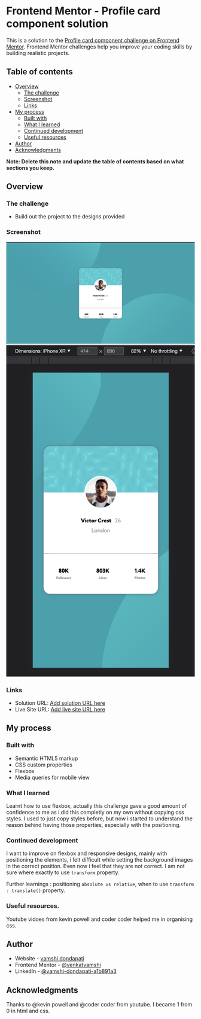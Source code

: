 # Frontend Mentor - Profile card component solution

This is a solution to the [Profile card component challenge on Frontend Mentor](https://www.frontendmentor.io/challenges/profile-card-component-cfArpWshJ). Frontend Mentor challenges help you improve your coding skills by building realistic projects. 

## Table of contents

- [Overview](#overview)
  - [The challenge](#the-challenge)
  - [Screenshot](#screenshot)
  - [Links](#links)
- [My process](#my-process)
  - [Built with](#built-with)
  - [What I learned](#what-i-learned)
  - [Continued development](#continued-development)
  - [Useful resources](#useful-resources)
- [Author](#author)
- [Acknowledgments](#acknowledgments)

**Note: Delete this note and update the table of contents based on what sections you keep.**

## Overview

### The challenge

- Build out the project to the designs provided

### Screenshot

![](./desktop.png)
![](./mobile.png)


### Links

- Solution URL: [Add solution URL here](https://github.com/venkatvamshi/venkatvamshi.github.io)
- Live Site URL: [Add live site URL here](https://venkatvamshi.github.io/)

## My process

### Built with

- Semantic HTML5 markup
- CSS custom properties
- Flexbox
- Media queries for mobile view

### What I learned

Learnt how to use flexbox, actually this challenge gave a good amount of confidence to me as i did this completly on my own without copying css styles. I used to just copy styles before, but now i started to understand the reason behind having those properties, especially with the positioning.

### Continued development
I want to improve on flexbox and responsive designs, mainly with positioning the elements, i felt difficult while setting the background images in the correct position. Even now i feel that they are not correct. I am not sure where exactly to use `transform` property. 

Further learnings : positioning `absolute vs relative`, when to use `transform : translate()` property. 

### Useful resources.

Youtube vidoes from kevin powell and coder coder helped me in organising css.


## Author

- Website - [vamshi dondapati](https://github.com/venkatvamshi/venkatvamshi.github.io)
- Frontend Mentor - [@venkatvamshi](https://www.frontendmentor.io/profile/venkatvamshi)
- LinkedIn - [@vamshi-dondapati-a1b891a3](https://www.linkedin.com/in/vamshi-dondapati-a1b891a3)

## Acknowledgments

Thanks to @kevin powell and @coder coder from youtube. I became 1 from 0 in html and css.
